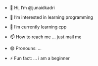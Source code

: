 - 👋 Hi, I’m @junaidkadri
- 👀 I’m interested in learning programming 
- 🌱 I’m currently learning cpp

- 📫 How to reach me ... just mail me 
- 😄 Pronouns: ...
- ⚡ Fun fact: ... i am a beginner

<!---
junaidkadri/junaidkadri is a ✨ special ✨ repository because its `README.md` (this file) appears on your GitHub profile.
You can click the Preview link to take a look at your changes.
--->
